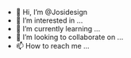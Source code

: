 - 👋 Hi, I’m @Josidesign
- 👀 I’m interested in ...
- 🌱 I’m currently learning ...
- 💞️ I’m looking to collaborate on ...
- 📫 How to reach me ...

<!---
Josidesign/Josidesign is a ✨ special ✨ repository because its `README.md` (this file) appears on your GitHub profile.
You can click the Preview link to take a look at your changes.
--->
